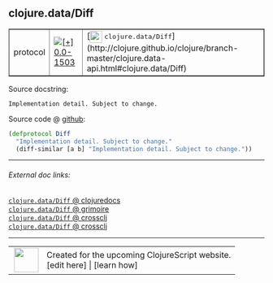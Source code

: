 ## clojure.data/Diff



 <table border="1">
<tr>
<td>protocol</td>
<td><a href="https://github.com/cljsinfo/cljs-api-docs/tree/0.0-1503"><img valign="middle" alt="[+] 0.0-1503" title="Added in 0.0-1503" src="https://img.shields.io/badge/+-0.0--1503-lightgrey.svg"></a> </td>
<td>
[<img height="24px" valign="middle" src="http://i.imgur.com/1GjPKvB.png"> <samp>clojure.data/Diff</samp>](http://clojure.github.io/clojure/branch-master/clojure.data-api.html#clojure.data/Diff)
</td>
</tr>
</table>







Source docstring:

```
Implementation detail. Subject to change.
```


Source code @ [github](https://github.com/clojure/clojurescript/blob/r2629/src/cljs/clojure/data.cljs#L79-L81):

```clj
(defprotocol Diff
  "Implementation detail. Subject to change."
  (diff-similar [a b] "Implementation detail. Subject to change."))
```

<!--
Repo - tag - source tree - lines:

 <pre>
clojurescript @ r2629
└── src
    └── cljs
        └── clojure
            └── <ins>[data.cljs:79-81](https://github.com/clojure/clojurescript/blob/r2629/src/cljs/clojure/data.cljs#L79-L81)</ins>
</pre>

-->

---



###### External doc links:

[`clojure.data/Diff` @ clojuredocs](http://clojuredocs.org/clojure.data/Diff)<br>
[`clojure.data/Diff` @ grimoire](http://conj.io/store/v1/org.clojure/clojure/1.7.0-beta3/clj/clojure.data/Diff/)<br>
[`clojure.data/Diff` @ crossclj](http://crossclj.info/fun/clojure.data/Diff.html)<br>
[`clojure.data/Diff` @ crossclj](http://crossclj.info/fun/clojure.data.cljs/Diff.html)<br>

---

 <table>
<tr><td>
<img valign="middle" align="right" width="48px" src="http://i.imgur.com/Hi20huC.png">
</td><td>
Created for the upcoming ClojureScript website.<br>
[edit here] | [learn how]
</td></tr></table>

[edit here]:https://github.com/cljsinfo/cljs-api-docs/blob/master/cljsdoc/clojure.data/Diff.cljsdoc
[learn how]:https://github.com/cljsinfo/cljs-api-docs/wiki/cljsdoc-files

<!--

This information was too distracting to show to readers, but I'll leave it
commented here since it is helpful to:

- pretty-print the data used to generate this document
- and show how to retrieve that data



The API data for this symbol:

```clj
{:ns "clojure.data",
 :name "Diff",
 :history [["+" "0.0-1503"]],
 :type "protocol",
 :full-name-encode "clojure.data/Diff",
 :source {:code "(defprotocol Diff\n  \"Implementation detail. Subject to change.\"\n  (diff-similar [a b] \"Implementation detail. Subject to change.\"))",
          :title "Source code",
          :repo "clojurescript",
          :tag "r2629",
          :filename "src/cljs/clojure/data.cljs",
          :lines [79 81]},
 :methods [{:name "diff-similar",
            :signature ["[a b]"],
            :docstring "Implementation detail. Subject to change."}],
 :full-name "clojure.data/Diff",
 :clj-symbol "clojure.data/Diff",
 :docstring "Implementation detail. Subject to change."}

```

Retrieve the API data for this symbol:

```clj
;; from Clojure REPL
(require '[clojure.edn :as edn])
(-> (slurp "https://raw.githubusercontent.com/cljsinfo/cljs-api-docs/catalog/cljs-api.edn")
    (edn/read-string)
    (get-in [:symbols "clojure.data/Diff"]))
```

-->
